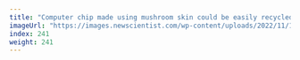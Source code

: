 ```yaml
---
title: "Computer chip made using mushroom skin could be easily recycled"
imageUrl: "https://images.newscientist.com/wp-content/uploads/2022/11/11161132/SEI_133177235.jpg?width=600"
index: 241
weight: 241
---
```

